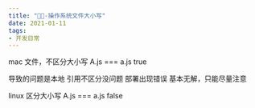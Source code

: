 ```yaml
---
title: "📁📁-操作系统文件大小写"
date: 2021-01-11
tags: 
- 开发日常
---
```

mac 文件，不区分大小写 
A.js  === a.js true

导致的问题是本地 引用不区分没问题 部署出现错误
基本无解，只能尽量注意

linux 区分大小写 
A.js === a.js false
